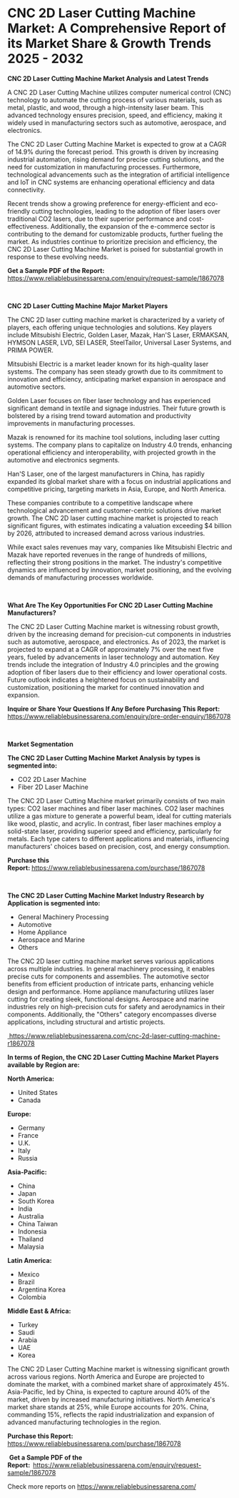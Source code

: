 <p><h1>CNC 2D Laser Cutting Machine Market: A Comprehensive Report of its Market Share & Growth Trends 2025 - 2032</h1></p><p><strong>CNC 2D Laser Cutting Machine Market Analysis and Latest Trends</strong></p>
<p><p>A CNC 2D Laser Cutting Machine utilizes computer numerical control (CNC) technology to automate the cutting process of various materials, such as metal, plastic, and wood, through a high-intensity laser beam. This advanced technology ensures precision, speed, and efficiency, making it widely used in manufacturing sectors such as automotive, aerospace, and electronics.</p><p>The CNC 2D Laser Cutting Machine Market is expected to grow at a CAGR of 14.9% during the forecast period. This growth is driven by increasing industrial automation, rising demand for precise cutting solutions, and the need for customization in manufacturing processes. Furthermore, technological advancements such as the integration of artificial intelligence and IoT in CNC systems are enhancing operational efficiency and data connectivity.</p><p>Recent trends show a growing preference for energy-efficient and eco-friendly cutting technologies, leading to the adoption of fiber lasers over traditional CO2 lasers, due to their superior performance and cost-effectiveness. Additionally, the expansion of the e-commerce sector is contributing to the demand for customizable products, further fueling the market. As industries continue to prioritize precision and efficiency, the CNC 2D Laser Cutting Machine Market is poised for substantial growth in response to these evolving needs.</p></p>
<p><strong>Get a Sample PDF of the Report:&nbsp;</strong> <a href="https://www.reliablebusinessarena.com/enquiry/request-sample/1867078?utm_campaign=2930&utm_medium=2&utm_source=Github&utm_content=ia&utm_term=12042025&utm_id=cnc-2d-laser-cutting-machine">https://www.reliablebusinessarena.com/enquiry/request-sample/1867078</a></p>
<p>&nbsp;</p>
<p><strong>CNC 2D Laser Cutting Machine Major Market Players</strong></p>
<p><p>The CNC 2D laser cutting machine market is characterized by a variety of players, each offering unique technologies and solutions. Key players include Mitsubishi Electric, Golden Laser, Mazak, Han'S Laser, ERMAKSAN, HYMSON LASER, LVD, SEI LASER, SteelTailor, Universal Laser Systems, and PRIMA POWER.</p><p>Mitsubishi Electric is a market leader known for its high-quality laser systems. The company has seen steady growth due to its commitment to innovation and efficiency, anticipating market expansion in aerospace and automotive sectors. </p><p>Golden Laser focuses on fiber laser technology and has experienced significant demand in textile and signage industries. Their future growth is bolstered by a rising trend toward automation and productivity improvements in manufacturing processes.</p><p>Mazak is renowned for its machine tool solutions, including laser cutting systems. The company plans to capitalize on Industry 4.0 trends, enhancing operational efficiency and interoperability, with projected growth in the automotive and electronics segments.</p><p>Han'S Laser, one of the largest manufacturers in China, has rapidly expanded its global market share with a focus on industrial applications and competitive pricing, targeting markets in Asia, Europe, and North America.</p><p>These companies contribute to a competitive landscape where technological advancement and customer-centric solutions drive market growth. The CNC 2D laser cutting machine market is projected to reach significant figures, with estimates indicating a valuation exceeding $4 billion by 2026, attributed to increased demand across various industries.</p><p>While exact sales revenues may vary, companies like Mitsubishi Electric and Mazak have reported revenues in the range of hundreds of millions, reflecting their strong positions in the market. The industry's competitive dynamics are influenced by innovation, market positioning, and the evolving demands of manufacturing processes worldwide.</p></p>
<p>&nbsp;</p>
<p><strong>What Are The Key Opportunities For CNC 2D Laser Cutting Machine Manufacturers?</strong></p>
<p><p>The CNC 2D Laser Cutting Machine market is witnessing robust growth, driven by the increasing demand for precision-cut components in industries such as automotive, aerospace, and electronics. As of 2023, the market is projected to expand at a CAGR of approximately 7% over the next five years, fueled by advancements in laser technology and automation. Key trends include the integration of Industry 4.0 principles and the growing adoption of fiber lasers due to their efficiency and lower operational costs. Future outlook indicates a heightened focus on sustainability and customization, positioning the market for continued innovation and expansion.</p></p>
<p><strong>Inquire or Share Your Questions If Any Before Purchasing This Report:</strong> <a href="https://www.reliablebusinessarena.com/enquiry/pre-order-enquiry/1867078?utm_campaign=2930&utm_medium=2&utm_source=Github&utm_content=ia&utm_term=12042025&utm_id=cnc-2d-laser-cutting-machine">https://www.reliablebusinessarena.com/enquiry/pre-order-enquiry/1867078</a></p>
<p>&nbsp;</p>
<p><strong>Market Segmentation</strong></p>
<p><strong>The CNC 2D Laser Cutting Machine Market Analysis by types is segmented into:</strong></p>
<p><ul><li>CO2 2D Laser Machine</li><li>Fiber 2D Laser Machine</li></ul></p>
<p><p>The CNC 2D Laser Cutting Machine market primarily consists of two main types: CO2 laser machines and fiber laser machines. CO2 laser machines utilize a gas mixture to generate a powerful beam, ideal for cutting materials like wood, plastic, and acrylic. In contrast, fiber laser machines employ a solid-state laser, providing superior speed and efficiency, particularly for metals. Each type caters to different applications and materials, influencing manufacturers' choices based on precision, cost, and energy consumption.</p></p>
<p><strong>Purchase this Report:&nbsp;</strong><a href="https://www.reliablebusinessarena.com/purchase/1867078?utm_campaign=2930&utm_medium=2&utm_source=Github&utm_content=ia&utm_term=12042025&utm_id=cnc-2d-laser-cutting-machine">https://www.reliablebusinessarena.com/purchase/1867078</a></p>
<p>&nbsp;</p>
<p><strong>The CNC 2D Laser Cutting Machine Market Industry Research by Application is segmented into:</strong></p>
<p><ul><li>General Machinery Processing</li><li>Automotive</li><li>Home Appliance</li><li>Aerospace and Marine</li><li>Others</li></ul></p>
<p><p>The CNC 2D laser cutting machine market serves various applications across multiple industries. In general machinery processing, it enables precise cuts for components and assemblies. The automotive sector benefits from efficient production of intricate parts, enhancing vehicle design and performance. Home appliance manufacturing utilizes laser cutting for creating sleek, functional designs. Aerospace and marine industries rely on high-precision cuts for safety and aerodynamics in their components. Additionally, the "Others" category encompasses diverse applications, including structural and artistic projects.</p></p>
<p><a href="https://www.reliablebusinessarena.com/cnc-2d-laser-cutting-machine-r1867078?utm_campaign=2930&utm_medium=2&utm_source=Github&utm_content=ia&utm_term=12042025&utm_id=cnc-2d-laser-cutting-machine">&nbsp;https://www.reliablebusinessarena.com/cnc-2d-laser-cutting-machine-r1867078</a></p>
<p><strong>In terms of Region, the CNC 2D Laser Cutting Machine Market Players available by Region are:</strong></p>
<p>
    <p> <strong> North America: </strong>
        <ul>
            <li>United States</li>
            <li>Canada</li>
        </ul>
        </p> 
    <p> <strong> Europe: </strong>
        <ul>
            <li>Germany</li>
            <li>France</li>
            <li>U.K.</li>
            <li>Italy</li>
            <li>Russia</li>
        </ul>
        </p> 
    <p> <strong> Asia-Pacific: </strong>
        <ul>
            <li>China</li>
            <li>Japan</li>
            <li>South Korea</li>
            <li>India</li>
            <li>Australia</li>
            <li>China Taiwan</li>
            <li>Indonesia</li>
            <li>Thailand</li>
            <li>Malaysia</li>
        </ul>
        </p> 
    <p> <strong> Latin America: </strong>
        <ul>
            <li>Mexico</li>
            <li>Brazil</li>
            <li>Argentina Korea</li>
            <li>Colombia</li>
        </ul>
        </p> 
    <p> <strong> Middle East & Africa: </strong>
        <ul>
            <li>Turkey</li>
            <li>Saudi</li>
            <li>Arabia</li>
            <li>UAE</li>
            <li>Korea</li>
        </ul>
    </p>
    </p>
<p><p>The CNC 2D Laser Cutting Machine market is witnessing significant growth across various regions. North America and Europe are projected to dominate the market, with a combined market share of approximately 45%. Asia-Pacific, led by China, is expected to capture around 40% of the market, driven by increased manufacturing initiatives. North America's market share stands at 25%, while Europe accounts for 20%. China, commanding 15%, reflects the rapid industrialization and expansion of advanced manufacturing technologies in the region.</p></p>
<p><strong>Purchase this Report: </strong><a href="https://www.reliablebusinessarena.com/purchase/1867078?utm_campaign=2930&utm_medium=2&utm_source=Github&utm_content=ia&utm_term=12042025&utm_id=cnc-2d-laser-cutting-machine">https://www.reliablebusinessarena.com/purchase/1867078</a></p>
<p>&nbsp;<strong>Get a Sample PDF of the Report:&nbsp;&nbsp;</strong><a href="https://www.reliablebusinessarena.com/enquiry/request-sample/1867078?utm_campaign=2930&utm_medium=2&utm_source=Github&utm_content=ia&utm_term=12042025&utm_id=cnc-2d-laser-cutting-machine">https://www.reliablebusinessarena.com/enquiry/request-sample/1867078</a></p>
<p><strong></strong></p>
<p>Check more reports on <a href="https://www.reliablebusinessarena.com/?utm_campaign=2930&utm_medium=2&utm_source=Github&utm_content=ia&utm_term=12042025&utm_id=cnc-2d-laser-cutting-machine">https://www.reliablebusinessarena.com/</a></p>